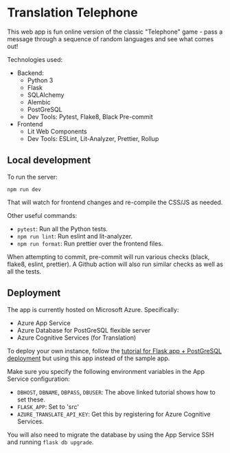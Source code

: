 # Translation Telephone

This web app is fun online version of the classic "Telephone" game - pass a message through a sequence of random languages and see what comes out!

Technologies used:

* Backend:
  * Python 3
  * Flask
  * SQLAlchemy
  * Alembic
  * PostGreSQL
  * Dev Tools: Pytest, Flake8, Black Pre-commit
* Frontend
  * Lit Web Components
  * Dev Tools: ESLint, Lit-Analyzer, Prettier, Rollup

## Local development

To run the server:

```npm run dev```

That will watch for frontend changes and re-compile the CSS/JS as needed.

Other useful commands:

* `pytest`: Run all the Python tests.
* `npm run lint`: Run eslint and lit-analyzer.
* `npm run format`: Run prettier over the frontend files.

When attempting to commit, pre-commit will run various checks (black, flake8, eslint, prettier).
A Github action will also run similar checks as well as all the tests.

## Deployment

The app is currently hosted on Microsoft Azure. Specifically:

* Azure App Service
* Azure Database for PostGreSQL flexible server
* Azure Cognitive Services (for Translation)

To deploy your own instance, follow the [tutorial for Flask app + PostGreSQL deployment](https://docs.microsoft.com/en-us/azure/app-service/tutorial-python-postgresql-app) but using this app instead of the sample app.

Make sure you specify the following environment variables in the App Service configuration:

* `DBHOST`, `DBNAME`, `DBPASS`, `DBUSER`: The above linked tutorial shows how to set these.
* `FLASK_APP`: Set to 'src'
* `AZURE_TRANSLATE_API_KEY`: Get this by registering for Azure Cognitive Services.

You will also need to migrate the database by using the App Service SSH and running `flask db upgrade`.
